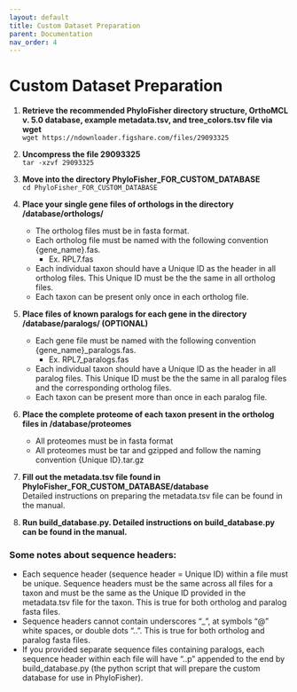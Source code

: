 ```yaml
---
layout: default
title: Custom Dataset Preparation
parent: Documentation
nav_order: 4
---
```

# Custom Dataset Preparation

1. **Retrieve the recommended PhyloFisher directory structure, OrthoMCL v. 5.0 database, example
metadata.tsv, and tree_colors.tsv file via wget** <br/>
`wget https://ndownloader.figshare.com/files/29093325`
2. **Uncompress the file 29093325** <br/>
`tar -xzvf 29093325`
3. **Move into the directory PhyloFisher_FOR_CUSTOM_DATABASE** <br/>
`cd PhyloFisher_FOR_CUSTOM_DATABASE`
4. **Place your single gene files of orthologs in the directory /database/orthologs/**
    * The ortholog files must be in fasta format.
    * Each ortholog file must be named with the following convention {gene_name}.fas.
        * Ex. RPL7.fas
    * Each individual taxon should have a Unique ID as the header in all ortholog files. This Unique
        ID must be the the same in all ortholog files.
    * Each taxon can be present only once in each ortholog file.

5. **Place files of known paralogs for each gene in the directory /database/paralogs/ (OPTIONAL)**
    * Each gene file must be named with the following convention {gene_name}_paralogs.fas.
        * Ex. RPL7_paralogs.fas
    * Each individual taxon should have a Unique ID as the header in all paralog files. This Unique ID
        must be the the same in all paralog files and the corresponding ortholog files.
    * Each taxon can be present more than once in each paralog file.
    
6. **Place the complete proteome of each taxon present in the ortholog files in /database/proteomes**
    * All proteomes must be in fasta format
    * All proteomes must be tar and gzipped and follow the naming convention {Unique ID}.tar.gz

7. **Fill out the metadata.tsv file found in PhyloFisher_FOR_CUSTOM_DATABASE/database** </br>
   Detailed instructions on preparing the metadata.tsv file can be found in the manual.

8. **Run build_database.py. Detailed instructions on build_database.py can be found in the manual.**

### Some notes about sequence headers:
* Each sequence header (sequence header = Unique ID) within a file must be unique. Sequence
headers must be the same across all files for a taxon and must be the same as the Unique ID
provided in the metadata.tsv file for the taxon. This is true for both ortholog and paralog
fasta files.
* Sequence headers cannot contain underscores “_”, at symbols “@” white spaces, or double
dots “..”. This is true for both ortholog and paralog fasta files.
* If you provided separate sequence files containing paralogs, each sequence header within each
file will have “..p<randomfivedigitnumber>” appended to the end by build_database.py (the
python script that will prepare the custom database for use in PhyloFisher).